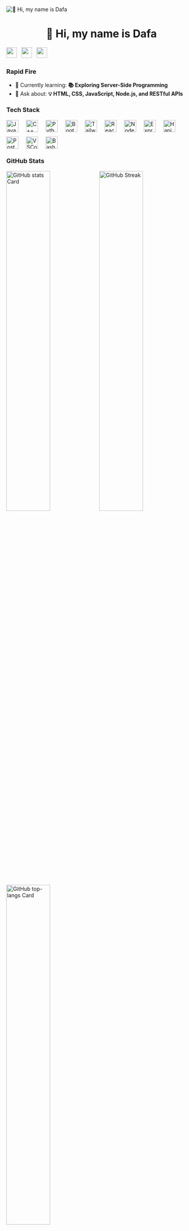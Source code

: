 
<!--
**Rezial011/Rezial011** is a ✨ _special_ ✨ repository because its `README.md` (this file) appears on your GitHub profile.

Here are some ideas to get you started:

- 🔭 I’m currently working on ...
- 🌱 I’m currently learning ...
- 👯 I’m looking to collaborate on ...
- 🤔 I’m looking for help with ...
- 💬 Ask me about ...
- 📫 How to reach me: ...
- 😄 Pronouns: ...
- ⚡ Fun fact: ...
-->
![👋 Hi, my name is Dafa](https://user-images.githubusercontent.com/10498744/210012254-234538ff-d198-48aa-8964-37e6fd45d227.gif)

<div id="toc">
  <ul align="center" style="list-style: none">
    <summary>
      <h1>
        👋 Hi, my name is Dafa
      </h1>
    </summary>
  </ul>
</div>

<p align="left"><a href="https://github.com/rezial011" target="_blank"><img src="https://img.shields.io/badge/GitHub-100000?style=for-the-badge&logo=github&logoColor=white" height="28" style="margin-right: 8px"></a> <a href="https://www.linkedin.com/in/dafa-al-farezi" target="_blank"><img src="https://img.shields.io/badge/LinkedIn-0077B5?style=for-the-badge&logo=linkedin&logoColor=white" height="28" style="margin-right: 8px"></a> <a href="https://www.instagram.com/alfarezi1104" target="_blank"><img src="https://img.shields.io/badge/Instagram-E4405F?style=for-the-badge&logo=instagram&logoColor=white" height="28" style="margin-right: 8px"></a></p>

**<h3 align="left">Rapid Fire</h3>**

- 🌱 Currently learning: **📚 Exploring Server-Side Programming**
- 💬 Ask about: **💡 HTML, CSS, JavaScript, Node.js, and RESTful APIs**

 **<h3 align="left">Tech Stack</h3>**

<div style="display: flex; flex-wrap: wrap; gap: 12px; justify-content: left;"><img src="https://skillicons.dev/icons?i=javascript" height="32" alt="JavaScript" style="margin-right: 8px"> <img src="https://skillicons.dev/icons?i=cpp" height="32" alt="C++" style="margin-right: 8px"> <img src="https://skillicons.dev/icons?i=python" height="32" alt="Python" style="margin-right: 8px"> <img src="https://img.shields.io/badge/Bootstrap-563D7C?logo=bootstrap&logoColor=white" height="32" alt="Bootstrap" style="margin-right: 8px"> <img src="https://img.shields.io/badge/Tailwind_CSS-38B2AC?logo=tailwind-css&logoColor=white" height="32" alt="Tailwind CSS" style="margin-right: 8px"> <img src="https://img.shields.io/badge/React-20232A?logo=react&logoColor=61DAFB" height="32" alt="React" style="margin-right: 8px"> <img src="https://img.shields.io/badge/Node.js-8CC84B?logo=node.js&logoColor=white" height="32" alt="Node.js" style="margin-right: 8px"> <img src="https://img.shields.io/badge/Express-000000?logo=express&logoColor=white" height="32" alt="Express" style="margin-right: 8px"> <img src="https://img.shields.io/badge/Hapi-34F1B8?logo=hapi&logoColor=white" height="32" alt="Hapi" style="margin-right: 8px"> <img src="https://img.shields.io/badge/Postman-FF6C37?logo=postman&logoColor=white" height="32" alt="Postman" style="margin-right: 8px"> <img src="https://skillicons.dev/icons?i=vscode" height="32" alt="VSCode" style="margin-right: 8px"> <img src="https://skillicons.dev/icons?i=bash" height="32" alt="Bash" style="margin-right: 8px"></div>

 **<h3 align="left">GitHub Stats</h3>**

<p align="left">
  <img class="stat" width="48%" src="https://github-readme-stats.vercel.app/api?username=rezial011&theme=dracula&hide_title=false&hide_rank=false&show_icons=true&include_all_commits=false&count_private=true&line_height=23&hide_border=true" alt="GitHub stats Card" />
  <a href="https://git.io/streak-stats"><img class="stat" width="48%" src="https://github-readme-streak-stats.herokuapp.com?user=rezial011&theme=dracula&hide_border=true&sideNums=F9F6F5&sideLabels=8AD4F3&currStreakNum=F9F6F6" alt="GitHub Streak" /></a>
</p>

<p align="left">
  <img class="stat" class="stat" width="48%" src="https://github-readme-stats.vercel.app/api/top-langs?username=rezial011&theme=dracula&hide_title=true&layout=compact&langs_count=6&hide_progress=false&card_width=400&hide_border=true" alt="GitHub top-langs Card" />
</p>
